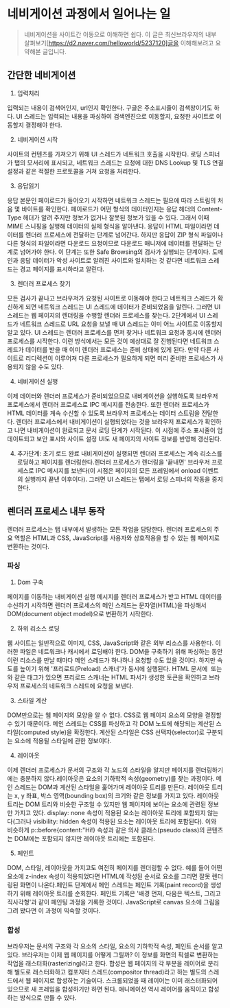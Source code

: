 # 네비게이션 과정에서 일어나는 일

> 네비게이션을 사이트간 이동으로 이해하면 쉽다.
> 이 글은 최신브라우저의 내부 살펴보기[https://d2.naver.com/helloworld/5237120]글을 이해해보려고 요약해본 글입니다.

## 간단한 네비게이션

1. 입력처리

입력되는 내용이 검색어인지, url인지 확인한다. 구글은 주소표시줄이 검색창이기도 하다.
UI 스레드는 입력되는 내용을 파싱하여 검색엔진으로 이동할지, 요청한 사이트로 이동할지 결정해야 한다.

2. 네비게이션 시작

사이트의 컨텐츠를 가져오기 위해 UI 스레드가 네트워크 호출을 시작한다. 로딩 스피너가 탭의 모서리에 표시되고, 네트워크 스레드는 요청에 대한 DNS Lookup 및 TLS 연결 설정과 같은 적절한 프로토콜을 거쳐 요청을 처리한다.

3. 응답읽기

응답 본문인 페이로드가 들어오기 시작하면 네트워크 스레드는 필요에 따라 스트림의 처음 몇 바이트를 확인한다. 페이로드가 어떤 형식의 데이터인지는 응답 헤더의 Content-Type 헤더가 알려 주지만 정보가 없거나 잘못된 정보가 있을 수 있다. 그래서 이때 MIME 스니핑을 실행해 데이터의 실제 형식을 알아낸다.
응답이 HTML 파일이라면 데이터를 렌더러 프로세스에 전달하는 단계로 넘어간다. 하지만 응답이 ZIP 형식 파일이나 다른 형식의 파일이라면 다운로드 요청이므로 다운로드 매니저에 데이터를 전달하는 단계로 넘어가야 한다.
이 단계는 또한 Safe Browsing의 검사가 실행되는 단계이다. 도메인과 응답 데이터가 악성 사이트로 알려진 사이트와 일치하는 것 같다면 네트워크 스레드는 경고 페이지를 표시하라고 알린다.

3. 렌더러 프로세스 찾기

모든 검사가 끝나고 브라우저가 요청된 사이트로 이동해야 한다고 네트워크 스레드가 확신하게 되면 네트워크 스레드는 UI 스레드에 데이터가 준비되었음을 알린다. 그러면 UI 스레드는 웹 페이지의 렌더링을 수행할 렌더러 프로세스를 찾는다.
2단계에서 UI 스레드가 네트워크 스레드로 URL 요청을 보낼 때 UI 스레드는 이미 어느 사이트로 이동할지 알고 있다. UI 스레드는 렌더러 프로세스를 먼저 찾거나 네트워크 요청과 동시에 렌더러 프로세스를 시작한다. 이런 방식에서는 모든 것이 예상대로 잘 진행된다면 네트워크 스레드가 데이터를 받을 때 이미 렌더러 프로세스는 준비 상태에 있게 된다. 만약 다른 사이트로 리디렉션이 이루어져 다른 프로세스가 필요하게 되면 미리 준비한 프로세스가 사용되지 않을 수도 있다.

4. 네비게이션 실행

이제 데이터와 렌더러 프로세스가 준비되었으므로 내비게이션을 실행하도록 브라우저 프로세스에서 렌더러 프로세스로 IPC 메시지를 전송한다. 또한 렌더러 프로세스가 HTML 데이터를 계속 수신할 수 있도록 브라우저 프로세스는 데이터 스트림을 전달한다. 렌더러 프로세스에서 내비게이션이 실행되었다는 것을 브라우저 프로세스가 확인하고 나면 내비게이션이 완료되고 문서 로딩 단계가 시작된다.
이 시점에 주소 표시줄이 업데이트되고 보안 표시와 사이트 설정 UI도 새 페이지의 사이트 정보를 반영해 갱신된다.

4. 추가단계: 초기 로드 완료
   내비게이션이 실행되면 렌더러 프로세스는 계속 리소스를 로딩하고 페이지를 렌더링한다.렌더러 프로세스가 렌더링을 '끝내면' 브라우저 프로세스로 IPC 메시지를 보낸다(이 시점은 페이지의 모든 프레임에서 onload 이벤트의 실행까지 끝낸 이후이다). 그러면 UI 스레드는 탭에서 로딩 스피너의 작동을 중지한다.

## 렌더러 프로세스 내부 동작

렌더러 프로세스는 탭 내부에서 발생하는 모든 작업을 담당한다. 렌더러 프로세스의 주요 역할은 HTML과 CSS, JavaScript를 사용자와 상호작용을 할 수 있는 웹 페이지로 변환하는 것이다.

### 파싱

1. Dom 구축

페이지를 이동하는 내비게이션 실행 메시지를 렌더러 프로세스가 받고 HTML 데이터를 수신하기 시작하면 렌더러 프로세스의 메인 스레드는 문자열(HTML)을 파싱해서 DOM(document object model)으로 변환하기 시작한다.

2. 하위 리소스 로딩

웹 사이트는 일반적으로 이미지, CSS, JavaScript와 같은 외부 리소스를 사용한다. 이러한 파일은 네트워크나 캐시에서 로딩해야 한다. DOM을 구축하기 위해 파싱하는 동안 이런 리소스를 만날 때마다 메인 스레드가 하나하나 요청할 수도 있을 것이다. 하지만 속도를 높이기 위해 '프리로드(Preload) 스캐너'가 동시에 실행된다. HTML 문서에 <img> 또는 <link> 와 같은 태그가 있으면 프리로드 스캐너는 HTML 파서가 생성한 토큰을 확인하고 브라우저 프로세스의 네트워크 스레드에 요청을 보낸다.

3. 스타일 계산

DOM만으로는 웹 페이지의 모양을 알 수 없다. CSS로 웹 페이지 요소의 모양을 결정할 수 있기 때문이다. 메인 스레드는 CSS를 파싱하고 각 DOM 노드에 해당되는 계산된 스타일(computed style)을 확정한다. 계산된 스타일은 CSS 선택자(selector)로 구분되는 요소에 적용될 스타일에 관한 정보이다.

4. 레이아웃

이제 렌더러 프로세스가 문서의 구조와 각 노드의 스타일을 알지만 페이지를 렌더링하기에는 충분하지 않다.레이아웃은 요소의 기하학적 속성(geometry)를 찾는 과정이다. 메인 스레드는 DOM과 계산된 스타일을 훑어가며 레이아웃 트리를 만든다. 레이아웃 트리는 x, y 좌표, 박스 영역(bounding box)의 크기와 같은 정보를 가지고 있다. 레이아웃 트리는 DOM 트리와 비슷한 구조일 수 있지만 웹 페이지에 보이는 요소에 관련된 정보만 가지고 있다. display: none 속성이 적용된 요소는 레이아웃 트리에 포함되지 않는다(그러나 visibility: hidden 속성이 적용된 요소는 레이아웃 트리에 포함된다). 이와 비슷하게 p::before{content:"Hi!} 속성과 같은 의사 클래스(pseudo class)의 콘텐츠는 DOM에는 포함되지 않지만 레이아웃 트리에는 포함된다.

5. 페인트

DOM, 스타일, 레이아웃을 가지고도 여전히 페이지를 렌더링할 수 없다. 예를 들어 어떤 요소에 z-index 속성이 적용되었다면 HTML에 작성된 순서로 요소를 그리면 잘못 렌더링된 화면이 나온다.페인트 단계에서 메인 스레드는 페인트 기록(paint record)을 생성하기 위해 레이아웃 트리를 순회한다. 페인트 기록은 '배경 먼저, 다음은 텍스트, 그리고 직사각형'과 같이 페인팅 과정을 기록한 것이다. JavaScript로 canvas 요소에 그림을 그려 봤다면 이 과정이 익숙할 것이다.

### 합성

브라우저는 문서의 구조와 각 요소의 스타일, 요소의 기하학적 속성, 페인트 순서를 알고 있다. 브라우저는 이제 웹 페이지를 어떻게 그릴까? 이 정보를 화면의 픽셀로 변환하는 작업을 래스터화(rasterizing)라고 한다.
합성은 웹 페이지의 각 부분을 레이어로 분리해 별도로 래스터화하고 컴포지터 스레드(compositor thread)라고 하는 별도의 스레드에서 웹 페이지로 합성하는 기술이다. 스크롤되었을 때 레이어는 이미 래스터화되어 있으므로 새 프레임을 합성하기만 하면 된다. 애니메이션 역시 레이어를 움직이고 합성하는 방식으로 만들 수 있다.
